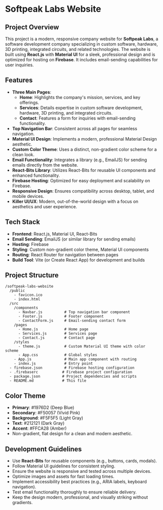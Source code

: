 # Softpeak Labs Website

## Project Overview

This project is a modern, responsive company website for **Softpeak Labs**, a software development company specializing in custom software, hardware, 3D printing, integrated circuits, and related technologies. The website is built using **React.js** with **Material UI** for a sleek, professional design and is optimized for hosting on **Firebase**. It includes email-sending capabilities for user inquiries.

## Features

- **Three Main Pages**:
  - **Home**: Highlights the company's mission, services, and key offerings.
  - **Services**: Details expertise in custom software development, hardware, 3D printing, and integrated circuits.
  - **Contact**: Features a form for inquiries with email-sending functionality.
- **Top Navigation Bar**: Consistent across all pages for seamless navigation.
- **Material UI Design**: Implements a modern, professional Material Design aesthetic.
- **Custom Color Theme**: Uses a distinct, non-gradient color scheme for a clean look.
- **Email Functionality**: Integrates a library (e.g., EmailJS) for sending emails directly from the website.
- **React-Bits Library**: Utilizes React-Bits for reusable UI components and enhanced functionality.
- **Firebase Hosting**: Optimized for easy deployment and scalability on Firebase.
- **Responsive Design**: Ensures compatibility across desktop, tablet, and mobile devices.
- **Killer UI/UX**: Modern, out-of-the-world design with a focus on aesthetics and user experience.

## Tech Stack

- **Frontend**: React.js, Material UI, React-Bits
- **Email Sending**: EmailJS (or similar library for sending emails)
- **Hosting**: Firebase
- **Styling**: Custom non-gradient color theme, Material UI components
- **Routing**: React Router for navigation between pages
- **Build Tool**: Vite (or Create React App) for development and builds

## Project Structure

```
/softpeak-labs-website
  /public
    - favicon.ico
    - index.html
  /src
    /components
      - Navbar.js          # Top navigation bar component
      - Footer.js          # Footer component
      - ContactForm.js     # Email-sending contact form
    /pages
      - Home.js            # Home page
      - Services.js        # Services page
      - Contact.js         # Contact page
    /styles
      - theme.js           # Custom Material UI theme with color scheme
      - App.css            # Global styles
    - App.js               # Main app component with routing
    - index.js             # Entry point
  - firebase.json          # Firebase hosting configuration
  - .firebaserc           # Firebase project configuration
  - package.json          # Project dependencies and scripts
  - README.md             # This file
```

## Color Theme

- **Primary**: #1976D2 (Deep Blue)
- **Secondary**: #F50057 (Vivid Pink)
- **Background**: #F5F5F5 (Light Gray)
- **Text**: #212121 (Dark Gray)
- **Accent**: #FFCA28 (Amber)
- Non-gradient, flat design for a clean and modern aesthetic.

## Development Guidelines

- Use **React-Bits** for reusable components (e.g., buttons, cards, modals).
- Follow Material UI guidelines for consistent styling.
- Ensure the website is responsive and tested across multiple devices.
- Optimize images and assets for fast loading times.
- Implement accessibility best practices (e.g., ARIA labels, keyboard navigation).
- Test email functionality thoroughly to ensure reliable delivery.
- Keep the design modern, professional, and visually striking without gradients.
